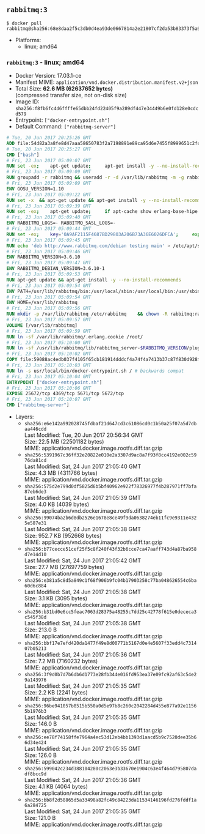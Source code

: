 ## `rabbitmq:3`

```console
$ docker pull rabbitmq@sha256:68e8daa2f5c3db0d4ea93de0667814a2e21807cf2da53b83373f5a9a32eb5235
```

-	Platforms:
	-	linux; amd64

### `rabbitmq:3` - linux; amd64

-	Docker Version: 17.03.1-ce
-	Manifest MIME: `application/vnd.docker.distribution.manifest.v2+json`
-	Total Size: **62.6 MB (62637652 bytes)**  
	(compressed transfer size, not on-disk size)
-	Image ID: `sha256:f8fb6fc4d6ffffe65dbb24fd22405f9a289df447e34449b6e0fd128e0cdcd579`
-	Entrypoint: `["docker-entrypoint.sh"]`
-	Default Command: `["rabbitmq-server"]`

```dockerfile
# Tue, 20 Jun 2017 20:25:26 GMT
ADD file:54d82a3a8fe8d47aaa58650783f2a7198891e89ca95d6e7455f8999651c2fc98 in / 
# Tue, 20 Jun 2017 20:25:27 GMT
CMD ["bash"]
# Fri, 23 Jun 2017 05:09:07 GMT
RUN set -ex; 	apt-get update; 	apt-get install -y --no-install-recommends 		gnupg2 		dirmngr 	; 	rm -rf /var/lib/apt/lists/*
# Fri, 23 Jun 2017 05:09:09 GMT
RUN groupadd -r rabbitmq && useradd -r -d /var/lib/rabbitmq -m -g rabbitmq rabbitmq
# Fri, 23 Jun 2017 05:09:09 GMT
ENV GOSU_VERSION=1.10
# Fri, 23 Jun 2017 05:09:22 GMT
RUN set -x 	&& apt-get update && apt-get install -y --no-install-recommends ca-certificates wget && rm -rf /var/lib/apt/lists/* 	&& wget -O /usr/local/bin/gosu "https://github.com/tianon/gosu/releases/download/$GOSU_VERSION/gosu-$(dpkg --print-architecture)" 	&& wget -O /usr/local/bin/gosu.asc "https://github.com/tianon/gosu/releases/download/$GOSU_VERSION/gosu-$(dpkg --print-architecture).asc" 	&& export GNUPGHOME="$(mktemp -d)" 	&& gpg --keyserver ha.pool.sks-keyservers.net --recv-keys B42F6819007F00F88E364FD4036A9C25BF357DD4 	&& gpg --batch --verify /usr/local/bin/gosu.asc /usr/local/bin/gosu 	&& rm -rf "$GNUPGHOME" /usr/local/bin/gosu.asc 	&& chmod +x /usr/local/bin/gosu 	&& gosu nobody true 	&& apt-get purge -y --auto-remove ca-certificates wget
# Fri, 23 Jun 2017 05:09:39 GMT
RUN set -ex; 	apt-get update; 	if apt-cache show erlang-base-hipe 2>/dev/null | grep -q 'Package: erlang-base-hipe'; then 		apt-get install -y --no-install-recommends 			erlang-base-hipe 		; 	fi; 	apt-get install -y --no-install-recommends 		erlang-asn1 		erlang-crypto 		erlang-eldap 		erlang-inets 		erlang-mnesia 		erlang-nox 		erlang-os-mon 		erlang-public-key 		erlang-ssl 		erlang-xmerl 	; 	rm -rf /var/lib/apt/lists/*
# Fri, 23 Jun 2017 05:09:40 GMT
ENV RABBITMQ_LOGS=- RABBITMQ_SASL_LOGS=-
# Fri, 23 Jun 2017 05:09:44 GMT
RUN set -ex; 	key='0A9AF2115F4687BD29803A206B73A36E6026DFCA'; 	export GNUPGHOME="$(mktemp -d)"; 	gpg --keyserver ha.pool.sks-keyservers.net --recv-keys "$key"; 	gpg --export "$key" > /etc/apt/trusted.gpg.d/rabbitmq.gpg; 	rm -rf "$GNUPGHOME"; 	apt-key list
# Fri, 23 Jun 2017 05:09:45 GMT
RUN echo 'deb http://www.rabbitmq.com/debian testing main' > /etc/apt/sources.list.d/rabbitmq.list
# Fri, 23 Jun 2017 05:09:46 GMT
ENV RABBITMQ_VERSION=3.6.10
# Fri, 23 Jun 2017 05:09:47 GMT
ENV RABBITMQ_DEBIAN_VERSION=3.6.10-1
# Fri, 23 Jun 2017 05:09:53 GMT
RUN apt-get update && apt-get install -y --no-install-recommends 		rabbitmq-server=$RABBITMQ_DEBIAN_VERSION 	&& rm -rf /var/lib/apt/lists/*
# Fri, 23 Jun 2017 05:09:54 GMT
ENV PATH=/usr/lib/rabbitmq/bin:/usr/local/sbin:/usr/local/bin:/usr/sbin:/usr/bin:/sbin:/bin
# Fri, 23 Jun 2017 05:09:54 GMT
ENV HOME=/var/lib/rabbitmq
# Fri, 23 Jun 2017 05:09:56 GMT
RUN mkdir -p /var/lib/rabbitmq /etc/rabbitmq 	&& chown -R rabbitmq:rabbitmq /var/lib/rabbitmq /etc/rabbitmq 	&& chmod -R 777 /var/lib/rabbitmq /etc/rabbitmq
# Fri, 23 Jun 2017 05:09:57 GMT
VOLUME [/var/lib/rabbitmq]
# Fri, 23 Jun 2017 05:09:59 GMT
RUN ln -sf /var/lib/rabbitmq/.erlang.cookie /root/
# Fri, 23 Jun 2017 05:10:00 GMT
RUN ln -sf /usr/lib/rabbitmq/lib/rabbitmq_server-$RABBITMQ_VERSION/plugins /plugins
# Fri, 23 Jun 2017 05:10:02 GMT
COPY file:59088ac4edb037f4105f65cb181914dddcf4a74f4a7413b37c87f830d928f955 in /usr/local/bin/ 
# Fri, 23 Jun 2017 05:10:03 GMT
RUN ln -s usr/local/bin/docker-entrypoint.sh / # backwards compat
# Fri, 23 Jun 2017 05:10:04 GMT
ENTRYPOINT ["docker-entrypoint.sh"]
# Fri, 23 Jun 2017 05:10:06 GMT
EXPOSE 25672/tcp 4369/tcp 5671/tcp 5672/tcp
# Fri, 23 Jun 2017 05:10:07 GMT
CMD ["rabbitmq-server"]
```

-	Layers:
	-	`sha256:e6e142a992028745fdbaf21d647cd3c61086cd0c1b50a25f07a5d7dbaa446cdd`  
		Last Modified: Tue, 20 Jun 2017 20:56:34 GMT  
		Size: 22.5 MB (22501182 bytes)  
		MIME: application/vnd.docker.image.rootfs.diff.tar.gzip
	-	`sha256:5391967c36ff32e20822e010e2a3307d9ac8a7f93f8cc4192e002c5976da81cd`  
		Last Modified: Sat, 24 Jun 2017 21:05:40 GMT  
		Size: 4.3 MB (4311766 bytes)  
		MIME: application/vnd.docker.image.rootfs.diff.tar.gzip
	-	`sha256:575d2e799d0df5825d6b5bf40962e922f78326977f4b287971ff7bfa87eb6de3`  
		Last Modified: Sat, 24 Jun 2017 21:05:39 GMT  
		Size: 4.0 KB (4039 bytes)  
		MIME: application/vnd.docker.image.rootfs.diff.tar.gzip
	-	`sha256:99074ba2b6d8db2526e1678e8ce49f9da0638274eb11fc9e9311e4325e587e31`  
		Last Modified: Sat, 24 Jun 2017 21:05:38 GMT  
		Size: 952.7 KB (952668 bytes)  
		MIME: application/vnd.docker.image.rootfs.diff.tar.gzip
	-	`sha256:b77cecce51cef25f5c8f240f43f32b6cce7ca47aaff743d4a87ba958d7e14d10`  
		Last Modified: Sat, 24 Jun 2017 21:05:42 GMT  
		Size: 27.7 MB (27697759 bytes)  
		MIME: application/vnd.docker.image.rootfs.diff.tar.gzip
	-	`sha256:e381a5c8d5a849c1f68f906b9fc04b17903258c77ba048626554c6ba60d6c884`  
		Last Modified: Sat, 24 Jun 2017 21:05:38 GMT  
		Size: 3.1 KB (3095 bytes)  
		MIME: application/vnd.docker.image.rootfs.diff.tar.gzip
	-	`sha256:b31bd0e6cc5feac7063d28375a48255c7dd25c42778f615e0dececa3c545f38d`  
		Last Modified: Sat, 24 Jun 2017 21:05:38 GMT  
		Size: 213.0 B  
		MIME: application/vnd.docker.image.rootfs.diff.tar.gzip
	-	`sha256:bbf17e7efd420da1477f49e8d00771b5167d0e4e5607f33edd4c731407b05213`  
		Last Modified: Sat, 24 Jun 2017 21:05:36 GMT  
		Size: 7.2 MB (7160232 bytes)  
		MIME: application/vnd.docker.image.rootfs.diff.tar.gzip
	-	`sha256:3f9d0b7d7b6db6d1773e28fb344e016fd953ea37e09fc92af63c54e29a143976`  
		Last Modified: Sat, 24 Jun 2017 21:05:35 GMT  
		Size: 2.2 KB (2241 bytes)  
		MIME: application/vnd.docker.image.rootfs.diff.tar.gzip
	-	`sha256:96be941057b8515b550a0d5e97b8c260c2042284d455e877a92e11565b1976b3`  
		Last Modified: Sat, 24 Jun 2017 21:05:35 GMT  
		Size: 146.0 B  
		MIME: application/vnd.docker.image.rootfs.diff.tar.gzip
	-	`sha256:ee78f74158ffe7964a4ec53d12eb4bb1393d1aacd5b9c7520dee35b66d34e424`  
		Last Modified: Sat, 24 Jun 2017 21:05:35 GMT  
		Size: 126.0 B  
		MIME: application/vnd.docker.image.rootfs.diff.tar.gzip
	-	`sha256:599042c234d388104280c2063e3b33670e1904c63e4f464d795807dadf8bcc9d`  
		Last Modified: Sat, 24 Jun 2017 21:05:36 GMT  
		Size: 4.1 KB (4064 bytes)  
		MIME: application/vnd.docker.image.rootfs.diff.tar.gzip
	-	`sha256:bb8f2d58865d5a33498a82fc49c84223da11534146196fd276fddf1a6a284725`  
		Last Modified: Sat, 24 Jun 2017 21:05:35 GMT  
		Size: 121.0 B  
		MIME: application/vnd.docker.image.rootfs.diff.tar.gzip
